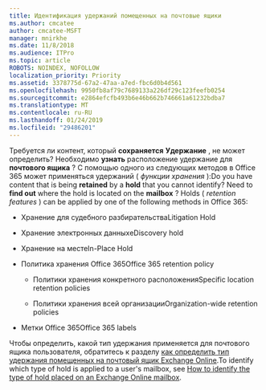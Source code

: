 ```yaml
---
title: Идентификация удержаний помещенных на почтовые ящики
ms.author: cmcatee
author: cmcatee-MSFT
manager: mnirkhe
ms.date: 11/8/2018
ms.audience: ITPro
ms.topic: article
ROBOTS: NOINDEX, NOFOLLOW
localization_priority: Priority
ms.assetid: 3378775d-67a2-47aa-a7ed-fbc6d0b4d561
ms.openlocfilehash: 9950fb8af79c7689133a226df29c123feefb0254
ms.sourcegitcommit: e2864efcfb493b6e46b662b746661a61232bdba7
ms.translationtype: MT
ms.contentlocale: ru-RU
ms.lasthandoff: 01/24/2019
ms.locfileid: "29486201"
---
```

<span data-ttu-id="bf3a5-p101">Требуется ли контент, который **сохраняется** **Удержание** , не может определить? Необходимо **узнать** расположение удержание для **почтового ящика** ? С помощью одного из следующих методов в Office 365 может применяться удержаний ( *функции хранения* ):</span><span class="sxs-lookup"><span data-stu-id="bf3a5-p101">Do you have content that is being **retained** by a **hold** that you cannot identify? Need to **find out** where the hold is located on the **mailbox** ? Holds (  *retention features*  ) can be applied by one of the following methods in Office 365:</span></span> 
  
- <span data-ttu-id="bf3a5-105">Хранение для судебного разбирательства</span><span class="sxs-lookup"><span data-stu-id="bf3a5-105">Litigation Hold</span></span> 
    
- <span data-ttu-id="bf3a5-106">Хранение электронных данных</span><span class="sxs-lookup"><span data-stu-id="bf3a5-106">eDiscovery hold</span></span>
    
- <span data-ttu-id="bf3a5-107">Хранение на месте</span><span class="sxs-lookup"><span data-stu-id="bf3a5-107">In-Place Hold</span></span>
    
- <span data-ttu-id="bf3a5-108">Политика хранения Office 365</span><span class="sxs-lookup"><span data-stu-id="bf3a5-108">Office 365 retention policy</span></span> 
    
  - <span data-ttu-id="bf3a5-109">Политики хранения конкретного расположения</span><span class="sxs-lookup"><span data-stu-id="bf3a5-109">Specific location retention policies</span></span>
    
  - <span data-ttu-id="bf3a5-110">Политики хранения всей организации</span><span class="sxs-lookup"><span data-stu-id="bf3a5-110">Organization-wide retention policies</span></span>
    
- <span data-ttu-id="bf3a5-111">Метки Office 365</span><span class="sxs-lookup"><span data-stu-id="bf3a5-111">Office 365 labels</span></span>
    
<span data-ttu-id="bf3a5-112">Чтобы определить, какой тип удержания применяется для почтового ящика пользователя, обратитесь к разделу [как определить тип удержания помещенных на почтовый ящик Exchange Online](https://docs.microsoft.com/en-us/office365/securitycompliance/identify-a-hold-on-an-exchange-online-mailbox).</span><span class="sxs-lookup"><span data-stu-id="bf3a5-112">To identify which type of hold is applied to a user's mailbox, see [How to identify the type of hold placed on an Exchange Online mailbox](https://docs.microsoft.com/en-us/office365/securitycompliance/identify-a-hold-on-an-exchange-online-mailbox).</span></span>
  


